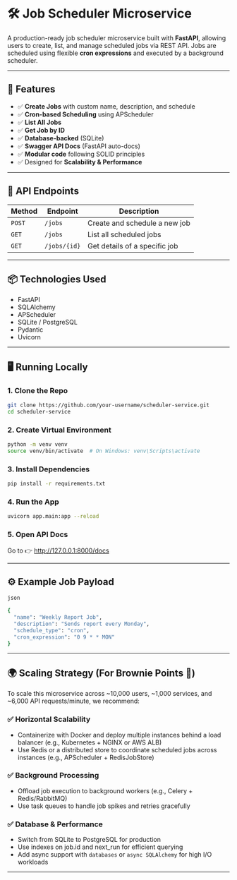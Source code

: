# 🛠️ Job Scheduler Microservice

A production-ready job scheduler microservice built with **FastAPI**, allowing users to create, list, and manage scheduled jobs via REST API. Jobs are scheduled using flexible **cron expressions** and executed by a background scheduler.

---

## 🚀 Features

- ✅ **Create Jobs** with custom name, description, and schedule
- ✅ **Cron-based Scheduling** using APScheduler
- ✅ **List All Jobs**
- ✅ **Get Job by ID**
- ✅ **Database-backed** (SQLite)
- ✅ **Swagger API Docs** (FastAPI auto-docs)
- ✅ **Modular code** following SOLID principles
- ✅ Designed for **Scalability & Performance**

---

## 🧪 API Endpoints

| Method | Endpoint        | Description                  |
|--------|------------------|------------------------------|
| `POST` | `/jobs`          | Create and schedule a new job |
| `GET`  | `/jobs`          | List all scheduled jobs       |
| `GET`  | `/jobs/{id}`     | Get details of a specific job |

---

## 📦 Technologies Used

- FastAPI
- SQLAlchemy
- APScheduler
- SQLite / PostgreSQL
- Pydantic
- Uvicorn

---

## 🖥️ Running Locally

### 1. Clone the Repo

```bash
git clone https://github.com/your-username/scheduler-service.git
cd scheduler-service
```

### 2. Create Virtual Environment

```bash
python -m venv venv
source venv/bin/activate  # On Windows: venv\Scripts\activate
```

### 3. Install Dependencies

```bash
pip install -r requirements.txt
```

### 4. Run the App

```bash
uvicorn app.main:app --reload
```

### 5. Open API Docs
Go to 👉 http://127.0.0.1:8000/docs

---

## ⚙️ Example Job Payload

```bash
json

{
  "name": "Weekly Report Job",
  "description": "Sends report every Monday",
  "schedule_type": "cron",
  "cron_expression": "0 9 * * MON"
}
```
---

## 🌍 Scaling Strategy (For Brownie Points 🌟)

To scale this microservice across ~10,000 users, ~1,000 services, and ~6,000 API requests/minute, we recommend:

### ✅ Horizontal Scalability
- Containerize with Docker and deploy multiple instances behind a load balancer (e.g., Kubernetes + NGINX or AWS ALB)
- Use Redis or a distributed store to coordinate scheduled jobs across instances (e.g., APScheduler + RedisJobStore)

### ✅ Background Processing
- Offload job execution to background workers (e.g., Celery + Redis/RabbitMQ)
- Use task queues to handle job spikes and retries gracefully

### ✅ Database & Performance
- Switch from SQLite to PostgreSQL for production
- Use indexes on job.id and next_run for efficient querying
- Add async support with `databases` or `async SQLAlchemy` for high I/O workloads

---

